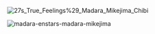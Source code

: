 ![27s_True_Feelings%29_Madara_Mikejima_Chibi](https://github.com/user-attachments/assets/3a371fbb-b665-4c21-a792-5bcddb30978f)

![madara-enstars-madara-mikejima](https://github.com/user-attachments/assets/7db14436-b134-4be2-9b39-1301fd588545)







